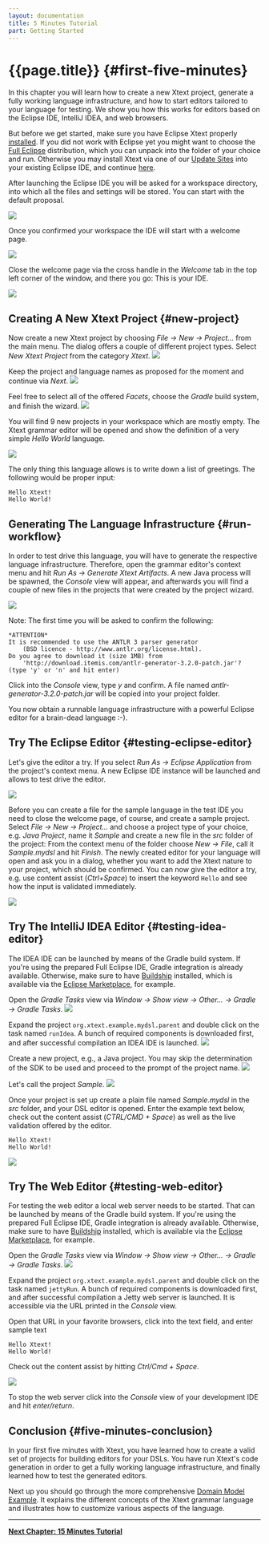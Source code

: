 ```yaml
---
layout: documentation
title: 5 Minutes Tutorial
part: Getting Started
---
```


# {{page.title}} {#first-five-minutes}

In this chapter you will learn how to create a new Xtext project, generate a fully working language infrastructure, and how to start editors tailored to your language for testing. We show you how this works for editors based on the Eclipse IDE, IntelliJ IDEA, and web browsers.

But before we get started, make sure you have Eclipse Xtext properly [installed](../download.html). If you did not work with Eclipse yet you might want to choose the [Full Eclipse](../download.html) distribution, which you can unpack into the folder of your choice and run. Otherwise you may install Xtext via one of our [Update Sites](../download.html#updatesites) into your existing Eclipse IDE, and continue [here](#new-project).

After launching the Eclipse IDE you will be asked for a workspace directory, into which all the files and settings will be stored. You can start with the default proposal.

![](images/FiveMinTutorial_Workspace.png)

Once you confirmed your workspace the IDE will start with a welcome page. 

![](images/FiveMinTutorial_Welcome.png)

Close the welcome page via the cross handle in the *Welcome* tab in the top left corner of the window, and there you go: This is your IDE.

![](images/FiveMinTutorial_PlainIDE.png)


## Creating A New Xtext Project {#new-project}

Now create a new Xtext project by choosing *File &rarr; New &rarr; Project...* from the main menu. The dialog offers a couple of different project types. Select *New Xtext Project* from the category *Xtext*.
![](images/FiveMinTutorial_WizardProjectType.png)

Keep the project and language names as proposed for the moment and continue via *Next*.
![](images/FiveMinTutorial_WizardPageNames.png)

Feel free to select all of the offered *Facets*, choose the *Gradle* build system, and finish the wizard.
![](images/FiveMinTutorial_WizardPageTargets.png)

You will find 9 new projects in your workspace which are mostly empty. The Xtext grammar editor will be opened and show the definition of a very simple *Hello World* language.

![](images/FiveMinTutorial_FreshProject.png)

The only thing this language allows is to write down a list of greetings. The following would be proper input: 

```mydsl
Hello Xtext!
Hello World!
```

## Generating The Language Infrastructure {#run-workflow}

In order to test drive this language, you will have to generate the respective language infrastructure. Therefore, open the grammar editor's context menu and hit *Run As &rarr; Generate Xtext Artifacts*. A new Java process will be spawned, the *Console* view will appear, and afterwards you will find a couple of new files in the projects that were created by the project wizard.

![](images/FiveMinTutorial_GenerateXtext.png)

Note: The first time you will be asked to confirm the following:

```
*ATTENTION*
It is recommended to use the ANTLR 3 parser generator
	(BSD licence - http://www.antlr.org/license.html).
Do you agree to download it (size 1MB) from
	'http://download.itemis.com/antlr-generator-3.2.0-patch.jar'?
(type 'y' or 'n' and hit enter)
```

Click into the *Console* view, type *y* and confirm. A file named *antlr-generator-3.2.0-patch.jar* will be copied into your project folder.

You now obtain a runnable language infrastructure with a powerful Eclipse editor for a brain-dead language :-).

## Try The Eclipse Editor {#testing-eclipse-editor}

Let's give the editor a try. If you select *Run As &rarr; Eclipse Application* from the project's context menu. A new Eclipse IDE instance will be launched and allows to test drive the editor.

![](images/FiveMinTutorial_RunEditor.png)

Before you can create a file for the sample language in the test IDE you need to close the welcome page, of course, and create a sample project. Select *File &rarr; New &rarr; Project...* and choose a project type of your choice, e.g. *Java Project*, name it *Sample* and create a new file in the *src* folder of the project: From the context menu of the folder choose *New &rarr; File*, call it *Sample.mydsl* and hit *Finish*. The newly created editor for your language will open and ask you in a dialog, whether you want to add the Xtext nature to your project, which should be confirmed. You can now give the editor a try, e.g. use content assist (*Ctrl+Space*) to insert the keyword `Hello` and see how the input is validated immediately.

![](images/FiveMinTutorial_EclipseEditor.png)

## Try The IntelliJ IDEA Editor {#testing-idea-editor}

The IDEA IDE can be launched by means of the Gradle build system. If you're using the prepared Full Eclipse IDE, Gradle integration is already available. Otherwise, make sure to have [Buildship](http://projects.eclipse.org/projects/tools.buildship) installed, which is available via the [Eclipse Marketplace](http://marketplace.eclipse.org/content/buildship-gradle-integration), for example.

Open the *Gradle Tasks* view via *Window &rarr; Show view &rarr; Other... &rarr; Gradle &rarr; Gradle Tasks*.
![](images/FiveMinTutorial_RunIdea.png)

Expand the project `org.xtext.example.mydsl.parent` and double click on the task named `runIdea`. A bunch of required components is downloaded first, and after successful compilation an IDEA IDE is launched.
![](images/FiveMinTutorial_IdeaWelcome.png)

Create a new project, e.g., a Java project. You may skip the determination of the SDK to be used and proceed to the prompt of the project name.
![](images/FiveMinTutorial_IdeaNewProject.png)

Let's call the project *Sample*.
![](images/FiveMinTutorial_IdeaProjectName.png)

Once your project is set up create a plain file named *Sample.mydsl* in the *src* folder, and your DSL editor is opened. Enter the example text below, check out the content assist (*CTRL/CMD + Space*) as well as the live validation offered by the editor.

```mydsl
Hello Xtext!
Hello World!
```

![](images/FiveMinTutorial_IdeaEditor.png)

## Try The Web Editor {#testing-web-editor}

For testing the web editor a local web server needs to be started. That can be launched by means of the Gradle build system. If you're using the prepared Full Eclipse IDE, Gradle integration is already available. Otherwise, make sure to have [Buildship](http://projects.eclipse.org/projects/tools.buildship) installed, which is available via the [Eclipse Marketplace](http://marketplace.eclipse.org/content/buildship-gradle-integration), for example.

Open the *Gradle Tasks* view via *Window &rarr; Show view &rarr; Other... &rarr; Gradle &rarr; Gradle Tasks*.
![](images/FiveMinTutorial_JettyRun.png)

Expand the project `org.xtext.example.mydsl.parent` and double click on the task named `jettyRun`. A bunch of required components is downloaded first, and after successful compilation a Jetty web server is launched. It is accessible via the URL printed in the *Console* view.

Open that URL in your favorite browsers, click into the text field, and enter sample text

```mydsl
Hello Xtext!
Hello World!
```
Check out the content assist by hitting *Ctrl/Cmd + Space*.

![](images/FiveMinTutorial_BrowserEditor.png)

To stop the web server click into the *Console* view of your development IDE and hit *enter/return*.

## Conclusion {#five-minutes-conclusion}

In your first five minutes with Xtext, you have learned how to create a valid set of projects for building editors for your DSLs. You have run Xtext's code generation in order to get a fully working language infrastructure, and finally learned how to test the generated editors.

Next up you should go through the more comprehensive [Domain Model Example](102_domainmodelwalkthrough.html). It explains the different concepts of the Xtext grammar language and illustrates how to customize various aspects of the language. 

---

**[Next Chapter: 15 Minutes Tutorial](102_domainmodelwalkthrough.html)**
